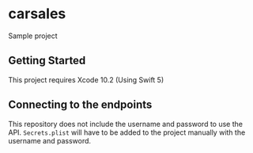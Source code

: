 # carsales
Sample project

## Getting Started
This project requires Xcode 10.2 (Using Swift 5)

## Connecting to the endpoints
This repository does not include the username and password to use the API. `Secrets.plist` will have to be added to the project  manually with the username and password.
